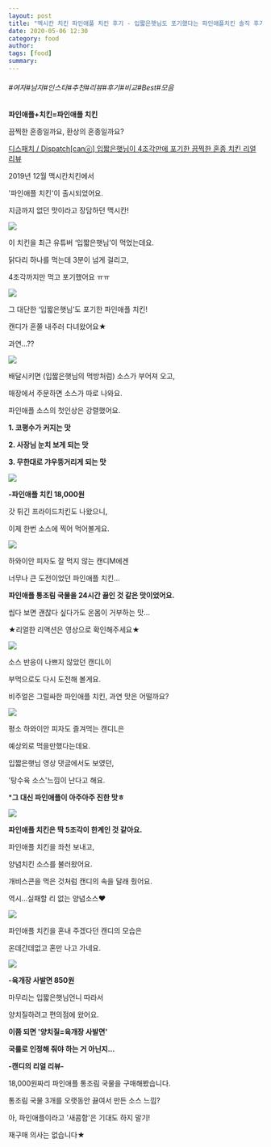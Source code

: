 ```yaml
---
layout: post
title: "멕시칸 치킨 파인애플 치킨 후기 - 입짧은햇님도 포기했다는 파인애플치킨 솔직 후기"
date: 2020-05-06 12:30
category: food
author: 
tags: [food]
summary: 
---
```


###### #여자#남자#인스타#추천#리뷰#후기#비교#Best#모음


**파인애플+치킨=파인애플 치킨**

끔찍한 혼종일까요, 환상의 혼종일까요?

[디스패치 / Dispatch[canⓓ] 입짧은햇님이 4조각만에 포기한 끔찍한 혼종 치킨 리얼리뷰](https://www.youtube.com/watch?v=Czi6eJbYrao)

2019년 12월 맥시칸치킨에서

'파인애플 치킨'이 출시되었어요.

  

지금까지 없던 맛이라고 장담하던 맥시칸!

![](https://img1.daumcdn.net/thumb/R720x0/?fname=https%3A%2F%2Ft1.daumcdn.net%2Fliveboard%2Fdispatch%2F36f57dc635464233874d734f7c0b48cb.JPG)

이 치킨을 최근 유튜버 ‘입짧은햇님’이 먹었는데요.

  

닭다리 하나를 먹는데 3분이 넘게 걸리고,

4조각까지만 먹고 포기했어요 ㅠㅠ

![](https://img1.daumcdn.net/thumb/R720x0/?fname=https%3A%2F%2Ft1.daumcdn.net%2Fliveboard%2Fdispatch%2F69bac5186acc4cafb10f2f4845be30ae.JPG)

그 대단한 ‘입짧은햇님’도 포기한 파인애플 치킨!

캔디가 혼쭐 내주러 다녀왔어요★

과연...??

![](https://img1.daumcdn.net/thumb/R720x0/?fname=https%3A%2F%2Ft1.daumcdn.net%2Fliveboard%2Fdispatch%2Fcff9f7a16e67449694b68125f772f02e.JPG)

배달시키면 (입짧은햇님의 먹방처럼) 소스가 부어져 오고,

매장에서 주문하면 소스가 따로 나와요.  

  

파인애플 소스의 첫인상은 강렬했어요.

**1. 코평수가 커지는 맛**

**2. 사장님 눈치 보게 되는 맛**

**3. 무한대로 갸우뚱거리게 되는 맛**

![](https://img1.daumcdn.net/thumb/R720x0/?fname=https%3A%2F%2Ft1.daumcdn.net%2Fliveboard%2Fdispatch%2Ff58a8513b76541a0868c4f9c8f76dd03.JPG)

**-파인애플 치킨 18,000원**

갓 튀긴 프라이드치킨도 나왔으니,

이제 한번 소스에 찍어 먹어볼게요.

![](https://img1.daumcdn.net/thumb/R720x0/?fname=https%3A%2F%2Ft1.daumcdn.net%2Fliveboard%2Fdispatch%2Ffded6cb5df6844b59691814411423305.JPG)

하와이안 피자도 잘 먹지 않는 캔디M에겐

너무나 큰 도전이었던 파인애플 치킨...

  

**파인애플 통조림 국물을 24시간 끓인 것 같은 맛이었어요.**

씹다 보면 괜찮다 싶다가도 온몸이 거부하는 맛...

  

★리얼한 리액션은 영상으로 확인해주세요★

![](https://img1.daumcdn.net/thumb/R720x0/?fname=https%3A%2F%2Ft1.daumcdn.net%2Fliveboard%2Fdispatch%2F169bb84b96b5494297874cc691b8fbed.JPG)

소스 반응이 나쁘지 않았던 캔디L이

부먹으로도 다시 도전해 볼게요.

  

비주얼은 그럴싸한 파인애플 치킨, 과연 맛은 어떨까요?

![](https://img1.daumcdn.net/thumb/R720x0/?fname=https%3A%2F%2Ft1.daumcdn.net%2Fliveboard%2Fdispatch%2F41875f336cbe45698a69b7c39a2377a2.JPG)

평소 하와이안 피자도 즐겨먹는 캔디L은

예상외로 먹을만했다는데요.

  

입짧은햇님 영상 댓글에서도 보였던,

'탕수육 소스'느낌이 난다고 해요.

  

***그 대신 파인애플이 아주아주 진한 맛ㅎ**

![](https://img1.daumcdn.net/thumb/R720x0/?fname=https%3A%2F%2Ft1.daumcdn.net%2Fliveboard%2Fdispatch%2F54792fc3d9cf4e6a97a419255f18a40a.JPG)

**파인애플 치킨은 딱 5조각이 한계인 것 같아요.**

파인애플 치킨을 좌천 보내고,

양념치킨 소스를 불러왔어요.

  

개비스콘을 먹은 것처럼 캔디의 속을 달래 줬어요.

역시...실패할 리 없는 양념소스♥

![](https://img1.daumcdn.net/thumb/R720x0/?fname=https%3A%2F%2Ft1.daumcdn.net%2Fliveboard%2Fdispatch%2F80b63d709b0648ddb04307afb74419ec.JPG)

파인애플 치킨을 혼내 주겠다던 캔디의 모습은

온데간데없고 혼만 나고 가네요.

![](https://img1.daumcdn.net/thumb/R720x0/?fname=https%3A%2F%2Ft1.daumcdn.net%2Fliveboard%2Fdispatch%2F629ebc8e0ef94040af222da78e2be980.JPG)

**-육개장 사발면 850원**

마무리는 입짧은햇님언니 따라서

양치질하려고 편의점에 왔어요.

  

**이쯤 되면 '양치질=육개장 사발면'**

**국룰로 인정해 줘야 하는 거 아닌지...**

  

**-캔디의 리얼 리뷰-**

18,000원짜리 파인애플 통조림 국물을 구매해봤습니다.

통조림 국물 3개를 오랫동안 끓여서 만든 소스 느낌?

아, 파인애플이라고 '새콤함'은 기대도 하지 말기!

재구매 의사는 없습니다★